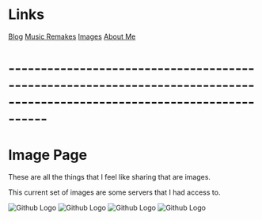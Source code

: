 # **Links**
[Blog](https://bakunet.me)
[Music Remakes](https://bakunet.me/music.html)
[Images](https://bakunet.me/images.html)
[About Me](https://bakunet.me/about.html)

# **------------------------------------------------------------------------------------------------------------------------**

# **Image Page**
These are all the things that I feel like sharing that are images.

This current set of images are some servers that I had access to.

![Github Logo](http://b3.bakunet.me/website/sucks/blog_images/WP_20160608_09_28_02_Pro.jpg)
![Github Logo](http://b3.bakunet.me/website/sucks/blog_images/WP_20160608_09_29_18_Pro.jpg)
![Github Logo](http://b3.bakunet.me/website/sucks/blog_images/RAM_And_Processor_Count.png)
![Github Logo](http://b3.bakunet.me/website/sucks/blog_images/CPU_Cores.png)
